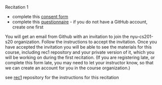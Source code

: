 
<div class="recitation">
<div class="column_date">
<p markdown="block">
Recitation  1<br>

</p>
</div>

<div class="column_recitation">
<p markdown="block">

- complete this [consent form](https://forms.gle/GvnoQAS1Vn6kpcBX8)
- complete this [questionnaire](https://forms.gle/ZeoNNpyuAhAz4fE2A) - if you do not have a GitHub account, create one first


You will get an email from Github with an invitation to join the nyu-cs201-s20 organization. Follow the instructions to accept the invitation. Once you have accepted the invitation you will be able to see the materials for this course, including rec1 repository and your private version of it, which you will be working on during the first recitation. (If you are registering late, or complete this form late, you may need to let your instructor know, so that we can create an account for you in the course organization.)



see [rec1](https://github.com/nyu-cs201-s20/rec1) repository for the instructions for this recitation




</p>
</div>

</div>
